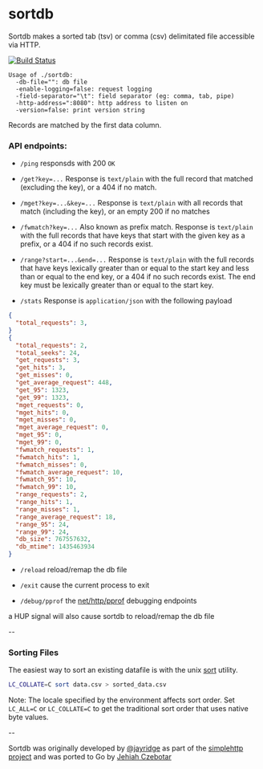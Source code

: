 sortdb
======

Sortdb makes a sorted tab (tsv) or comma (csv) delimitated file accessible via HTTP.

[![Build Status](https://secure.travis-ci.org/jehiah/sortdb.svg?branch=master)](http://travis-ci.org/jehiah/sortdb)


    Usage of ./sortdb:
      -db-file="": db file
      -enable-logging=false: request logging
      -field-separator="\t": field separator (eg: comma, tab, pipe)
      -http-address=":8080": http address to listen on
      -version=false: print version string

Records are matched by the first data column.

### API endpoints:

 * `/ping`  responsds with 200 `OK`

 * `/get?key=...` Response is `text/plain` with the full record that matched
   (excluding the key), or a 404 if no match.
    
 * `/mget?key=...&key=...` Response is `text/plain` with all records that match
   (including the key), or an empty 200 if no matches

 * `/fwmatch?key=...` Also known as prefix match. Response is `text/plain` with
   the full records that have keys that start with the given key as a prefix,
   or a 404 if no such records exist.

 * `/range?start=...&end=...` Response is `text/plain` with the full records
   that have keys lexically greater than or equal to the start key and less
   than or equal to the end key, or a 404 if no such records exist. The end key
   must be lexically greater than or equal to the start key.

 * `/stats` Response is `application/json` with the following payload

```json
{
  "total_requests": 3,
}
{
  "total_requests": 2,
  "total_seeks": 24,
  "get_requests": 3,
  "get_hits": 3,
  "get_misses": 0,
  "get_average_request": 448,
  "get_95": 1323,
  "get_99": 1323,
  "mget_requests": 0,
  "mget_hits": 0,
  "mget_misses": 0,
  "mget_average_request": 0,
  "mget_95": 0,
  "mget_99": 0,
  "fwmatch_requests": 1,
  "fwmatch_hits": 1,
  "fwmatch_misses": 0,
  "fwmatch_average_request": 10,
  "fwmatch_95": 10,
  "fwmatch_99": 10,
  "range_requests": 2,
  "range_hits": 1,
  "range_misses": 1,
  "range_average_request": 18,
  "range_95": 24,
  "range_99": 24,
  "db_size": 767557632,
  "db_mtime": 1435463934
}
```
 
 * `/reload` reload/remap the db file
 
 * `/exit` cause the current process to exit
 
 * `/debug/pprof` the [net/http/pprof](http://golang.org/pkg/net/http/pprof/) debugging endpoints

a HUP signal will also cause sortdb to reload/remap the db file

--

###  Sorting Files

The easiest way to sort an existing datafile is with the unix [sort](http://unixhelp.ed.ac.uk/CGI/man-cgi?sort) utility.

```bash
LC_COLLATE=C sort data.csv > sorted_data.csv
```

Note: The locale specified by the environment affects sort order. Set `LC_ALL=C` or `LC_COLLATE=C` to get the traditional sort order that uses native byte values.

--

Sortdb was originally developed by [@jayridge](https://github.com/jayridge) as part of the [simplehttp project](https://github.com/bitly/simplehttp/tree/master/sortdb) and was ported to Go by [Jehiah Czebotar](https://jehiah.cz/)
